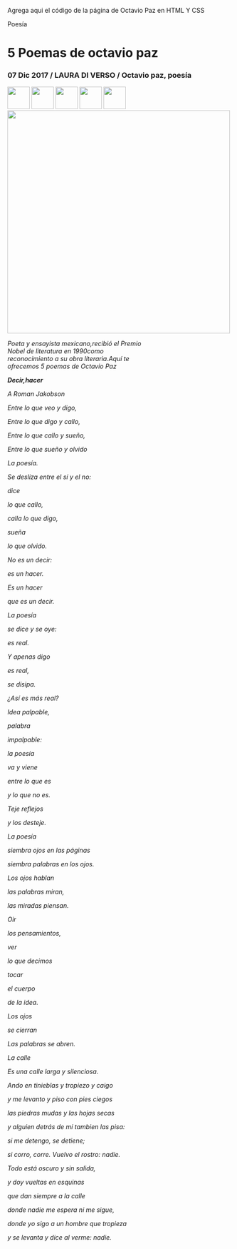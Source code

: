 Agrega aqui el código de la página de Octavio Paz en HTML Y CSS
<!DOCTYPE html>
<html lang="en">
<head>
  <meta charset="UTF-8">
  <meta http-equiv="X-UA-Compatible" content="IE=edge">
  <meta name="viewport" content="width=device-width, initial-scale=1.0">
  <title>Octaviopaz</title>
</head>
<body>
  
  <p> Poesía</p>
  <h1> 5 Poemas de octavio paz</h1>
  <h3> 07 Dic 2017 / LAURA DI VERSO /   Octavio paz, poesía</h3>


 <a href="https://web.whatsapp.com"><img src="imagenes/whapshapp.png" height="50" width="50"></a>
 <a href="https://www.facebook.com"><img src="imagenes/face.png" height="50" width="50"></a>
 <a href="https://www.gmail.com"><img src="imagenes/correo.png" height="50" width="50"></a>
 <a href="https://www.instagram.com"><img src="imagenes/instagram.png" height="50" width="50"></a>
 <a href="https://www.youtube.com"><img src="imagenes/youtube.png" height="50" width="50"></a>
<br>
<img src="imagenes/img_octavio.jpg" alt="" width="500px">
  <p><em>Poeta y ensayista mexicano,recibió el Premio<br> Nobel de literatura en 1990como<br> reconocimiento a su obra literaria.Aquí te<br>ofrecemos 5 poemas de Octavio Paz</p>

  <p><strong>Decir,hacer</p></strong>

  <p>A Roman Jakobson</p>
  <p>Entre lo que veo y digo,</p>
  <p>Entre lo que digo y callo,</p>
  <p>Entre lo que callo y sueño,</p>
  <p>Entre lo que sueño y olvido</p>
  <p>La poesía.</p>
  <p>Se desliza entre el sí y el no:</p>
  <p>dice</p>
  <p>lo que callo,</p>
  <p>calla lo que digo,</p>
  <p> sueña</p> 
  <p> lo que olvido.</p>  
  <p> No es un decir:</p> 
  <p>es un hacer.</p> 
  <p>Es un hacer</p> 
  <p>que es un decir.</p> 
  <p> La poesía</p> 
  <p> se dice y se oye:</p> 
  <p> es real.</p> 
  <p>Y apenas digo</p>
  <p> es real,</p>  
  <p> se disipa.</p> 
  <p> ¿Así es más real?</p>
  <p>Idea palpable,</p> 
  <p> palabra</p>  
  <p> impalpable:</p> 
  <p> la poesía</p>
  <p> va y viene </p>
  <p> entre lo que es</p> 
  <p> y lo que no es.</p> 
  <p> Teje reflejos</p> 
  <p> y los desteje.</p> 
  <p> La poesía</p>
  <p> siembra  ojos en las páginas</p> 
  <p>  siembra palabras en los ojos.</p>  
  <p> Los ojos hablan </p>
  <p> las palabras miran,</p> 
  <p>  las miradas piensan.</p> 
  <p>  Oir</p>   
  <p> los pensamientos,</p>   
  <p> ver</p>  
  <p> lo que decimos</p> 
  <p>tocar</p>   
  <p> el cuerpo</p> 
  <p> de la idea.</p> 
  <p> Los ojos</p>  
  <p> se cierran</p>   
  <p>  Las palabras se abren. </p>   
  <p> La calle   </p>    
  <p>  Es una calle larga y silenciosa.</p>
  <p> Ando en tinieblas y tropiezo y caigo </p>   
  <p>  y me levanto y piso con pies ciegos </p>  
  <p> las piedras mudas y las hojas secas </p>   
  <p>  y alguien detrás  de mí tambien las pisa:</p>   
  <p>  si me detengo, se detiene; </p> 
  <p> si corro, corre. Vuelvo el rostro: nadie. </p>   
  <p>   Todo está oscuro y sin salida,</p> 
  <p>  y doy vueltas en esquinas </p> 
  <p> que dan siempre a la calle </p> 
  <p>   donde nadie me espera ni me sigue, </p>  
  <p> donde yo sigo a un hombre que tropieza</p>    
  <p> y se levanta y dice al verme: nadie. </p>  
</body>
</html>
